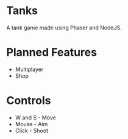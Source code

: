 # Tanks
A tank game made using Phaser and NodeJS.

# Planned Features
- Multiplayer
- Shop

# Controls
- W and S - Move
- Mouse - Aim
- Click - Shoot
